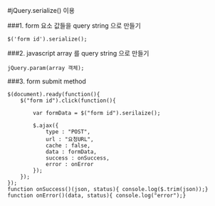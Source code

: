 #jQuery.serialize() 이용

###1. form 요소 값들을 query string 으로 만들기
```
$('form id').serialize();
```

###2. javascript array 를 query string 으로 만들기
```
jQuery.param(array 객체);
```

###3. form submit method
```
$(document).ready(function(){
	$("form id").click(function(){

		var formData = $("form id").serilaize();

		$.ajax({
			type : "POST",
			url : "요청URL",
			cache : false,
			data : formData,
			success : onSuccess,
			error : onError
		});
	});
});
function onSuccess()(json, status){ console.log($.trim(json));}
function onError()(data, status){ console.log("error");}
```
